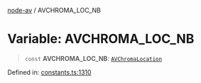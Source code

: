 [node-av](../globals.md) / AVCHROMA\_LOC\_NB

# Variable: AVCHROMA\_LOC\_NB

> `const` **AVCHROMA\_LOC\_NB**: [`AVChromaLocation`](../type-aliases/AVChromaLocation.md)

Defined in: [constants.ts:1310](https://github.com/seydx/av/blob/f8631fc881b394300b1479f511d55cf1c370a87f/src/constants/constants.ts#L1310)
